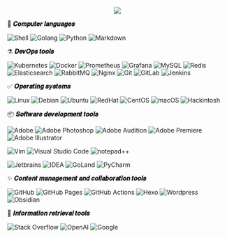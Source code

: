 <p align="center">

<img src="https://readme-typing-svg.herokuapp.com?color=e65e2a&width=380&height=45&lines=console.log(%22Hello%2C%20World!%22);This+is+a+test!;My+name+is+هرگز!&center=true">

</p>

:triangular_flag_on_post: **𝑪𝒐𝒎𝒑𝒖𝒕𝒆𝒓 𝒍𝒂𝒏𝒈𝒖𝒂𝒈𝒆𝒔**

![Shell](https://img.shields.io/badge/Shell%20-%236fba48.svg?logo=shell)
![Golang](https://img.shields.io/badge/Golang-%2345b8d8.svg?logo=go&logoColor=white)
![Python](https://img.shields.io/badge/Python%20-%233776AB.svg?logo=python&logoColor=white)
![Markdown](https://img.shields.io/badge/Markdown-%23000000.svg?logo=markdown&logoColor=white)

:alembic: **𝑫𝒆𝒗𝑶𝒑𝒔 𝒕𝒐𝒐𝒍𝒔**

![Kubernetes](https://img.shields.io/badge/-Kubernetes-%23326ce5?logo=kubernetes&logoColor=ffffff)
![Docker](https://img.shields.io/badge/Docker-2496ED?logo=docker&logoColor=white)
![Prometheus](https://img.shields.io/badge/Prometheus-E6522C?style=flat&logo=Prometheus&logoColor=white)
![Grafana](https://img.shields.io/badge/Grafana-E6522C?style=flat&logo=Grafana&logoColor=white)
![MySQL](https://img.shields.io/badge/MySQL-%234479A1.svg?logo=mysql&logoColor=white)
![Redis](https://img.shields.io/badge/redis-%23c83d2e.svg?logo=redis&logoColor=white)
![Elasticsearch](https://img.shields.io/badge/Elasticsearch-%2395e0d1.svg?logo=elastic&logoColor=white)
![RabbitMQ](https://img.shields.io/badge/rabbitmq-%23FF6600.svg?&style=flat&logo=rabbitmq&logoColor=white)
![Nginx](https://img.shields.io/badge/-Nginx-009639?logo=nginx&logoColor=white)
![Git](https://img.shields.io/badge/Git%20-%23F05033.svg?logo=git&logoColor=white)
![GitLab](https://img.shields.io/badge/GitLab%20-blue?logo=gitlab)
![Jenkins](https://img.shields.io/badge/jenkins-%232C5263.svg?logo=jenkins&logoColor=white)

:white_check_mark: **𝑶𝒑𝒆𝒓𝒂𝒕𝒊𝒏𝒈 𝒔𝒚𝒔𝒕𝒆𝒎𝒔**

![Linux](https://img.shields.io/badge/-Linux-FCC624?logo=Linux&logoColor=black)
![Debian](https://img.shields.io/badge/debian-1E2533?logo=debian&logoColor=da2f20)
![Ubuntu](https://img.shields.io/badge/Ubuntu-E95420?logo=ubuntu&logoColor=white)
![RedHat](https://img.shields.io/badge/RedHat-black?logo=redhat&logoColor=da2f20)
![CentOS](https://img.shields.io/badge/CentOS-3a3c3c?logo=centos&logoColor=965389)
![macOS](https://img.shields.io/badge/MacOS-333?logo=apple&logoColor=white)
![Hackintosh](https://img.shields.io/badge/Hackintosh-333?logo=apple&logoColor=black)

:package: **𝑺𝒐𝒇𝒕𝒘𝒂𝒓𝒆 𝒅𝒆𝒗𝒆𝒍𝒐𝒑𝒎𝒆𝒏𝒕 𝒕𝒐𝒐𝒍𝒔**

![Adobe](https://img.shields.io/badge/Adobe%20-%23FF0000.svg?logo=adobe&logoColor=white)
![Adobe Photoshop](https://img.shields.io/badge/Adobe%20Photoshop-31A8FF.svg?logo=adobephotoshop&logoColor=001E36)
![Adobe Audition](https://img.shields.io/badge/Adobe%20Audition-9999FF.svg?logo=adobeaudition&logoColor=00005B)
![Adobe Premiere](https://img.shields.io/badge/Adobe%20Premiere-9999FF.svg?logo=adobepremierepro&logoColor=00005B)
![Adobe Illustrator](https://img.shields.io/badge/Adobe%20Illustrator-FF9A00.svg?logo=adobeillustrator&logoColor=330000)

![Vim](https://img.shields.io/badge/-Vim-%23019733?style=flat&logo=vim&logoColor=%23ffffff)
![Visual Studio Code](https://img.shields.io/badge/Visual%20Studio%20Code-0078d7.svg?logo=visual-studio-code&logoColor=white)
![notepad++](https://img.shields.io/badge/Notepad++-FFFFFF.svg?logo=notepadplusplus&logoColor=24A61F)

![Jetbrains](https://img.shields.io/badge/Jetbrains-C80889?style=flat&logo=jetbrains&logoColor=080809)
![IDEA](https://img.shields.io/badge/-IDEA-%238540E6?style=flat&logo=IntelliJ-IDEA&logoColor=%23ffffff)
![GoLand](https://img.shields.io/badge/GoLand-6E69E3?logo=GoLand&logoColor=ffffff)
![PyCharm](https://img.shields.io/badge/PyCharm-07BAF2?logo=PyCharm&logoColor=ffffff)


:sparkles: **𝑪𝒐𝒏𝒕𝒆𝒏𝒕 𝒎𝒂𝒏𝒂𝒈𝒆𝒎𝒆𝒏𝒕 𝒂𝒏𝒅 𝒄𝒐𝒍𝒍𝒂𝒃𝒐𝒓𝒂𝒕𝒊𝒐𝒏 𝒕𝒐𝒐𝒍𝒔**

![GitHub](https://img.shields.io/badge/GitHub-%23121011.svg?style=flat&logo=github&logoColor=white)
![GitHub Pages](https://img.shields.io/badge/GitHub%20Pages-%23327FC7.svg?logo=github&logoColor=white)
![GitHub Actions](https://img.shields.io/badge/GitHub%20Actions%20-2671E5.svg?logo=githubactions&logoColor=white)
![Hexo](https://img.shields.io/badge/Hexo-191f25.svg?logo=hexo&logoColor=white)
![Wordpress](https://img.shields.io/badge/Wordpress-21759B?logo=wordpress&logoColor=white)
![Obsidian](https://img.shields.io/badge/obsidian-2A2A2A?logo=obsidian&logoColor=7C3AED)


:green_heart: **𝑰𝒏𝒇𝒐𝒓𝒎𝒂𝒕𝒊𝒐𝒏 𝒓𝒆𝒕𝒓𝒊𝒆𝒗𝒂𝒍 𝒕𝒐𝒐𝒍𝒔**

![Stack Overflow](https://img.shields.io/badge/-Stack%20Overflow-FE7A16?logo=stack-overflow&logoColor=white&style=plastic)
![OpenAI](https://img.shields.io/badge/OpenAI-black?logo=openai&logoColor=white&style=plastic)
![Google](https://img.shields.io/badge/Google-f2c045?logo=google&logoColor=ffffff&style=plastic)
